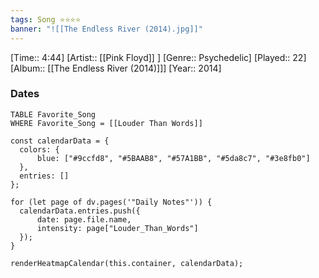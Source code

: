 ```yaml
---
tags: Song ⭐⭐⭐⭐ 
banner: "![[The Endless River (2014).jpg]]"
---
```

[Time:: 4:44]
[Artist:: [[Pink Floyd]] ]
[Genre:: Psychedelic]
[Played:: 22]
[Album:: [[The Endless River (2014)]]]
[Year:: 2014]
### Dates
````dataview
TABLE Favorite_Song
WHERE Favorite_Song = [[Louder Than Words]]
````

  ```dataviewjs
const calendarData = { 
	colors: { 
		blue: ["#9ccfd8", "#5BAAB8", "#57A1BB", "#5da8c7", "#3e8fb0"] 
	}, 
	entries: [] 
}; 

for (let page of dv.pages('"Daily Notes"')) { 
	calendarData.entries.push({ 
		date: page.file.name, 
		intensity: page["Louder_Than_Words"]
	}); 
} 

renderHeatmapCalendar(this.container, calendarData);
```
